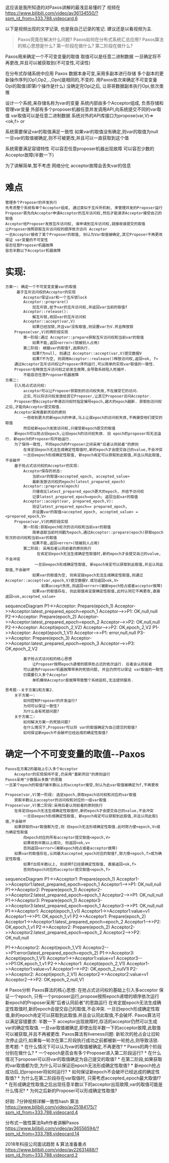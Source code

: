 这应该是我所知道的对Paxos讲解的最浅显易懂的了
视频在
https://www.bilibili.com/video/av36134550/?spm_id_from=333.788.videocard.6

以下是视频出现的文字记录, 也是我自己记录的笔记. 建议还是以看视频为主.


>Paxos究竟在解决什么问题?
Paxos如何在分布式系统汇总应用?
Paxos算法的核心思想是什么?
    第一阶段在做什么?
    第二阶段在做什么?

Paxos用来确定一个不可变变量的取值
    取值可以是任意二进制数据
    一旦确定将不再更改,并且可以被获取到(不可变性,可读性)

在分布式存储系统中应用 Paxos
     数据本身可变,采用多副本进行存储
     多个副本的更新操作序列[Op1,Op2,..,Opn]是相同的,不变的.
     用Paxos依次来确定不可变变量Opi的取值(即第i个操作是什么)
     没确定完Opi之后, 让哥哥数据副本执行Opi,依次类推

设计一个系统,来存储名称为var的变量
    系统内部由多个Acceptor组成, 负责存储和管理var变量
    外部有多个proposer机器任意并发调用API,向系统提交不同的var取值
    var取值可以是任意二进制数据
    系统对外的API库接口为propose(var,V)=><ok,f> or <error>    

系统需要保证var的取值满足一致性
    如果var的取值没有确定,则var的取值为null
    一旦var的取值被确定,则不可被更改,并且可以一直获取到这个值

系统需要满足容错特性
    可以容忍任意proposer机器出现故障
    可以容忍少数的Acceptor故障(半数一下)

为了讲解简单,暂不考虑
    网络分化
    acceptor故障会丢失var的信息

# 难点
	管理多个Proposer的并发执行
    先考虑整个系统有单个Acceptor组成, 通过类似于互斥所机制, 来管理并发的Proposer运行       
    Proposer首先向Acceptor申请Acceptor的互斥访问权,然后才能请求Acceptor接受自己的取值        
    Acceptor给Proposer发放互斥访问权, 谁申请到互斥访问权,就接收谁提交的取值
    让Proposer按照获取互斥访问权的顺序依次访问 Acceptor
    一旦Acceptor接收了某个Proposer的取值, 则认为Var取值被确定,其它Proposer不再更改
	保证 var变量的不可变性
	容忍任意Proposer机器故障
	容忍半数以下Acceptor机器故障

# 实现:
    方案一: 确定一个不可变变变量var的取值
         基于互斥访问权的Acceptor的实现
            Acceptor保证var和一个互斥锁lock
            Acceptor::preprare()
                加互斥锁,给予var的互斥访问权,并返回var当前的取值f
            Acceptor::release():
                解互斥锁,收回var的互斥访问权
            Acceptor::accept(var,V)
                如果已经加锁,并且var没有取值,则设置var为V.并且释放锁
        Propose(var,V)的两阶段实现
            第一阶段:通过 Acceptor::prepare获取互斥访问权和当前var的取值
                如果不能,返回<error>(锁被别人占用)
            第二阶段: 根据var的取值f,选择执行.
                如果f为null, 则通过 Acceptor::accept(var,V)提交数据V
                如果f不为空, 则调用Acceptor::realease()释放访问权,返回<ok, f>
        通过Acceptor互斥访问权让Proposer序列运行,可以简单的实现var取值的一致性.
        Proposer在释放互斥访问权之前发生故障,会导致系统陷入死循环.
            不能容忍任意Proposer机器故障
    方案二:
        引入抢占式访问权:
            acceptor可以让Proposer获取到的访问权失效,不在接受它的访问.
            之后,可以将访问权发放给其它Proposer,让其它Proposer访问Acceptor.
        Proposer想Acceptor申请访问权时指定编号epoch,越大的epoch越新. 获取到访问权之后,才能向Acceptor提交取值.
        Acceptor采用喜新厌旧的原则
            一但收到更大的新epoch的申请,马上让就epoch的访问权失效,不再接受他们提交的取值
            然后给新epoch发放访问权,只接受新epoch提交的取值
        新epoch可以抢占旧epoch,让旧epoch的访问权失效. 旧 epoch的proposer将无法运行. 新epoch的Proposer将开始运行.
        为了保持一致性, 不同epoch的Proposer之间采用"后者认同前者"的原则 
            在肯定旧epoch无法生成确定性取值时,新的epoch才会提交自己的value,不会冲突
            一旦旧eepoch形成确定性取值, 新epoch肯定可以获取到此取值,并且认同此取值,不会破坏
        基于抢占式访问权的Acceptor的实现:
            Acceptor保存的状态:
                当前var的取值<accepted_epoch, accepted_value>
                最新发放访问权的epoch(latest_prepared_epoch)
            Acceptor::preprare(epoch)
                只接收比latest_prepared_epoch更大的epoch, 并给予访问权
                记录latest_prepared_epoch=epoch; 返回当前var的取值
            Acceptor::accept(var, prepared_epoch,V):
                验证latest_prepared_epoch== prepared_epoch,
                并设置var的取值<accepted_epoch, accepted_value> = <prepared_epoch,V>
        Propose(var,V)的两阶段实现
            第一阶段:获取epoch轮次的访问权和当前var的取值
                简单选取当前时间戳为epoch,通过Acceptor::prepare(epoch)获取epoch轮次的访问权和当前var的取值
                如果不能,返回<error>(锁被别人占用)
            第二阶段: 采用后者认同前者的原则执行
                  在肯定旧epoch无法生成确定性取值时,新的epoch才会提交自己的value,不会冲突
                 一旦旧eepoch形成确定性取值, 新epoch肯定可以获取到此取值,并且认同此取值,不会破坏
                如果var的取值为空, 则肯定就epoch无法生成确定性取值,则通过Acceptor::accept(var,epoch,V)提交数据V.成功返回<ok,V>
                    如果accept失败,则返回<error>(被新epoch抢占或者acceptor故障)
                如果var的取值存在, 则此取值肯定是确定性取值,此时认同它不再更改,直接返回<ok,accepted_value>
<script src="/static/mermaid.min.js"></script>

<div class="mermaid">
sequenceDiagram
 P1->>Acceptor: Prepare(epoch_1)
Acceptor->>Acceptor:latest_prepared_epoch=epoch_1
Acceptor-->>P1: OK,null,null
P2->>Acceptor: Prepare(epoch_2)
Acceptor->>Acceptor:latest_prepared_epoch=epoch_2
Acceptor-->>P2: OK,null,null
P2->>Acceptor: Accept(epoch_2,V2)
Acceptor-->>P2: OK,epoch_2,V2
P1->>Acceptor: Accept(epoch_1,V1)
Acceptor-->>P1: error,null,null
P3->>Acceptor: Prepare(epoch_3)
Acceptor->>Acceptor:latest_prepared_epoch=epoch_3
Acceptor-->>P3: OK,epoch_2,V2
</div>

            基于抢占式访问权的核心思想
                让Proposer按照epoch递增的顺序抢占式的依次运行. 后者会认同前者
            可以避免Proposer机器故障带来的死锁问题, 并且仍然可以保证 var取值的一致性    
            仍需要引入多个Acceptor
                单机模块Acceptor是故障导致整个系统宕机,无法提供服务.

    思考题--关于方案1和方案2.
        关于方案一:
            如何控制Proposer的并发运行?
            为何可以保证一致性?
            为什么会有死锁问题?
        关于方案二:
            如何解决方案一的死锁问题?
            在什么情况下,Proposer可以将 var的取值确定为自己提交的取值?
            如何保证新epoch不会破坏已经达成的确定性取值?
# 确定一个不可变变量的取值--Paxos
    Paxos在方案2的基础上引入多个Acceptor
        Acceptor的实现保持不变,仍采用"喜新厌旧"的原则运行
    Paxos采用"少数服从多数"的思路
    一旦某个epoch的取值f被半数以上的acceptor接受,则认为此var取值被确定为f,不再更改

    Propose(var,V)第一阶段: 选定epoch,获取epoch访问权和对应的var取值
        获取半数以上acceptor的访问权和对应的一组var取值
    Propose(var,V)第二阶段:采用后者认同前者的原则执行
        在肯定旧epoch无法生成确定性取值时,新的epoch才会提交自己的value,不会冲突
            一旦旧eepoch形成确定性取值, 新epoch肯定可以获取到此取值,并且认同此取1值,不会破坏
        如果获取的var取值都为空,则 旧epoch无法形成确定性取值.此时努力使<epoch,V>成为确定性取值
            向epoch对应的所有acceptor提交取值<epoch,V>
            如果收到半数以上成功, 则返回<ok,v>
            否则返回<error>(被新epoch抢占或者acceptor故障)
        如果var的取值存在,认同最大accepted_epoch对应的取值f,努力使<epoch,f>成为确定性取值.
            如果f出现半数以上, 则说明f已经是确定性取值, 直接返回<ok,f>
            否则向epoch对应的acceptor提交取值<epoch,f>


<div class="mermaid">
sequenceDiagram
P1->>Acceptor1: Prepare(epoch_1)
Acceptor1->>Acceptor1:latest_prepared_epoch=epoch_1
Acceptor1-->>P1: OK,null,null
P1->>Acceptor2: Prepare(epoch_1)
Acceptor2->>Acceptor2:latest_prepared_epoch=epoch_1
Acceptor2-->>P1: OK,null,null
P1->>Acceptor3: Prepare(epoch_1)
Acceptor3->>Acceptor3:latest_prepared_epoch=epoch_1
Acceptor3-->>P1: OK,null,null
P1->>Acceptor1: Accept(epoch_1,v1)
Acceptor1->>Acceptor1:value=v1
Acceptor1-->>P1: OK,epoch_1,v1
P2->>Acceptor1: Prepare(epoch_2)
Acceptor1->>Acceptor1:latest_prepared_epoch=epoch_2
Acceptor1-->>P2: OK,epoch_1,v1
P2->>Acceptor2: Prepare(epoch_2)
Acceptor2->>Acceptor2:latest_prepared_epoch=epoch_2
Acceptor2-->>P2: OK,null,null

P1->>Acceptor2: Accept(epoch_1,V1)
Acceptor2-->>P1:error(latest_prepared_epoch=epoch_2)
P1->>Acceptor3: Accept(epoch_1,V1)
Acceptor1->>Acceptor1:value=v1
Acceptor3-->>P1:OK,epoch_1,v1
P2->>Acceptor1: Accept(epoch_2,V1)
Acceptor1->>Acceptor1:value=v1
Acceptor1-->>P2: OK,epoch_2,nulV1l
P2->>Acceptor2: Accept(epoch_2,V1)
Acceptor2->>Acceptor2:value=v1
Acceptor2-->>P2: OK,epoch_2,null,V1

</div>
# Paxos分析
	Paxos算法的核心思想:
    	在抢占式访问权的基础上引入多acceptor
   	 保证一个epoch, 只有一个proposer运行,propose按照epoch递增的顺序依次运行
   	 新epoch的Proposer采用"后者认同前者"的思路运行
        在肯定就epoch无法生成确定性取值时,新的epoch会提交自己的取值,不会冲突.
        一旦旧epoch形成确定性取值,新的epoch肯定可以获取到此取值.并且会认同此取值,不会破坏.
    Paxos算法可以满足容错要求:
        半数一下 acceptor出现故障时,存活的acceptor仍然可以生成var的确定性取值.
        一旦var取值被确定,即使出现半数一下的acceptor故障,此取值可以被获取,并且不再被更改.
    Paxos算法有liveness问题:
        新轮次的抢占会让旧轮次停止运行,如果每一轮次在第二阶段执行成功之前都被新一轮抢占,则导致活锁.
思考题:
* 在什么情况下可以认为var的取值被确定,不再更改?
* Paxos的两个阶段分别在做什么?
* 一个epoch是否会有多个Proposer进入第二阶段运行?
* 在什么情况下proposer可以将var的取值确定为自己提交的取值?
* 在第二阶段,如果获取的var取值都为空,为什么可以保证旧epoch无法形成确定性取值?
* 新epoch抢占成功后,旧proposer将如何运行?
* 如何保证新epoch不会破坏已经达成的确定性取值?
* 为什么在第二阶段存在var取值时, 只需考虑accepted_epoch最大取值f?
* 在形成确定性取值之后出现任意半数以下的acceptor出现故障,var的取值可能是什么情况?
* 为何之后新的Proposer可以形成确定性取值?


好刚: 7分钟视频详解一致性hash 算法
https://www.bilibili.com/video/av25184175/?spm_id_from=333.788.videocard.4


分布式一致性算法Raft作者讲解Paxos
https://www.bilibili.com/video/av36556594/?spm_id_from=333.788.videocard.14

2018年科技公司面试趋势 & 算法准备重点
https://www.bilibili.com/video/av22631488/?spm_id_from=333.788.videocard.2
